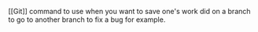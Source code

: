 [[Git]] command to use when you want to save one's work did on a branch to go to another branch to fix a bug for example. 